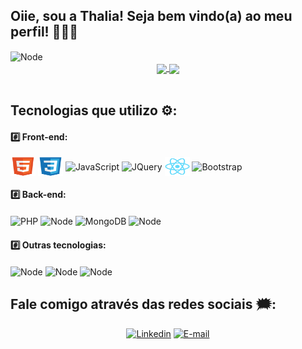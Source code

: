 ## Oiie, sou a Thalia! Seja bem vindo(a) ao meu perfil! 👋🏻😊 
 <img align="center" alt="Node"  src="https://media.licdn.com/dms/image/D4D16AQHNS9UUM7C08g/profile-displaybackgroundimage-shrink_350_1400/0/1701531187876?e=1707350400&v=beta&t=Hlq-ptPbUk4fuEmYP3plj2ILW_mz8eJtRETw0mM0RG0">

<br>
<div align="center" >

<a href="https://github.com/anuraghazra/github-readme-stats">
  <img height=200 align="center" src="https://github-readme-stats.vercel.app/api?username=tha-lias&show_icons=true&include_all_commits=false&theme=radical" />
</a>
<a href="https://github.com/anuraghazra/convoychat">
  <img height=200 align="center" src="https://github-readme-stats.vercel.app/api/top-langs?username=anuraghazra&layout=compact&theme=radical" />
</a>


</div>

<br>

## Tecnologias que utilizo ⚙️:

#### #️⃣ Front-end:

<div style="display: inline_block">
<img align="center" alt="HTML" height="30" width="40" src="https://raw.githubusercontent.com/devicons/devicon/master/icons/html5/html5-original.svg">
  <img align="center" alt="CSS" height="30" width="40" src="https://raw.githubusercontent.com/devicons/devicon/master/icons/css3/css3-original.svg">
  <img align="center" alt="JavaScript" height="30" width="40" src="https://cdn.jsdelivr.net/gh/devicons/devicon/icons/javascript/javascript-plain.svg">
  <img align="center" alt="JQuery" height="30" width="40" src="https://cdn.jsdelivr.net/gh/devicons/devicon/icons/jquery/jquery-original.svg">
  <img align="center" alt="React" height="30" width="40" src="https://raw.githubusercontent.com/devicons/devicon/master/icons/react/react-original.svg">
  <img align="center" alt="Bootstrap" height="30" width="40" src="https://cdn.jsdelivr.net/gh/devicons/devicon/icons/bootstrap/bootstrap-original.svg">
</div>

#### #️⃣ Back-end:
<div style="display: inline_block;">
 <img align="center" alt="PHP" height="30" width="40" src="https://cdn.jsdelivr.net/gh/devicons/devicon/icons/php/php-plain.svg">
 <img align="center" alt="Node" height="30" width="40" src="https://cdn.jsdelivr.net/gh/devicons/devicon/icons/nodejs/nodejs-original.svg">
   <img align="center" alt="MongoDB" height="30" width="40" src="https://cdn.jsdelivr.net/gh/devicons/devicon/icons/mongodb/mongodb-plain-wordmark.svg">
 <img align="center" alt="Node" height="30" width="40" src="https://cdn.jsdelivr.net/gh/devicons/devicon/icons/mysql/mysql-original.svg">

</div>

#### #️⃣ Outras tecnologias:
<div style="display: inline_block;">
     <img align="center" alt="Node" height="30" width="40" src="https://cdn.jsdelivr.net/gh/devicons/devicon/icons/figma/figma-original.svg">
     <img align="center" alt="Node" height="30" width="40" src="https://cdn.jsdelivr.net/gh/devicons/devicon/icons/photoshop/photoshop-plain.svg">
     <img align="center" alt="Node" height="30" width="40" src="https://cdn.jsdelivr.net/gh/devicons/devicon/icons/git/git-original.svg">
</div>


## Fale comigo através das redes sociais 🗯️:

<div align="center">

[![Linkedin](https://img.shields.io/badge/LinkedIn-0077B5?style=for-the-badge&logo=linkedin&logoColor=white
)](https://www.linkedin.com/in/tha-silva/)
[![E-mail](https://img.shields.io/badge/Gmail-D14836?style=for-the-badge&logo=gmail&logoColor=white)](mailto:tsilvacorp@gmail.com)

</div>
</div>
